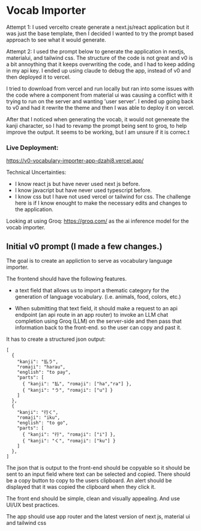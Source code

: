 
# Vocab Importer 

Attempt 1: I used vercelto create generate a next.js/react application but it was just the base template, then I decided I wanted to try the prompt based approach to see what it would generate. 

Attempt 2: 
I used the prompt below to generate the application in nextjs, materialui, and tailwind css. The structure of the code is not great and v0 is a bit annoything that it keeps overwriting the code, and I had to keep adding in my api key. I ended up using claude to debug the app, instead of v0 and then deployed it to vercel. 

I tried to download from vercel and run locally but ran into some issues with the code where a component from material ui was causing a conflict with it trying to run on the server and wanting 'user server'. 
I ended up going back to v0 and had it rewrite the theme and then I was able to deploy it on vercel. 

After that I noticed when generating the vocab, it would not genereate the kanji character, so I had to revamp the prompt being sent to groq, to help improve the output. It seems to be working, but I am unsure if it is correc.t

### Live Deployment: 
https://v0-vocabulary-importer-app-dzahj8.vercel.app/


Technical Uncertainties:  
- I know react js but have never used next js before.  
- I know javacript but have never used typescript before.   
- I know css but I have not used vercel or tailwind for css.
The challenge here is if I know enought to make the necessary edits and changes to the application.  


Looking at using Groq: https://groq.com/ as the ai inference model for the vocab importer.


## Initial v0 prompt (I made a few changes.)
The goal is to create an appliction to serve as vocabulary language importer.

The frontend should have the following features. 
- a text field that allows us to import a thematic category for the generation of language vocabulary. (i.e. animals, food, colors, etc.)

- When submitting that text field, it should make a request to an api endpoint (an api route in an app router) to invoke an LLM chat completion using Groq (LLM) on the server-side and then pass that information back to the front-end. so the user can copy and past it. 

It has to create a structured json output:
```
[
  {
    "kanji": "払う",
    "romaji": "harau",
    "english": "to pay",
    "parts": [
      { "kanji": "払", "romaji": ["ha","ra"] },
      { "kanji": "う", "romaji": ["u"] }
    ]
  },
  {
    "kanji": "行く",
    "romaji": "iku",
    "english": "to go",
    "parts": [
      { "kanji": "行", "romaji": ["i"] },
      { "kanji": "く", "romaji": ["ku"] }
    ]
  },
]
```

The json that is output to the front-end should be copyable so it should be sent to an input field where text can be selected and copied.
There should be a copy button to copy to the users clipboard. 
An alert should be displayed that it was copied the clipboard when they click it.

The front end should be simple, clean and visually appealing. And use UI/UX best practices. 

The app should use app router and the latest version of next js, material ui and tailwind css 